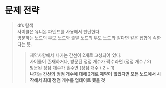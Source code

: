 # 문제 전략
>   dfs 탐색\
>   사이클은 유니온 파인드를 사용해서 판단한다.\
>   방문하는 노드의 부모 노드와 출발 노드의 부모 노드와 같다면 같은 집합에 속한다는 뜻.
>   >   제약사항에서 나가는 간선이 2개로 고성되어 있다.\
>   >   사이클이 존재하거나, 방문된 정점 개수가 짝수라면 (정점 개수 / 2)\
>   >   방문된 정점 개수가 홀수면 (정점 개수 / 2 + 1)\
>   >   __나가는 간선의 정점 개수에 대해 2개로 제약이 없었다면 모든 노드에서 시작해서 최대 정점 개수를 업데이트 했을 것__